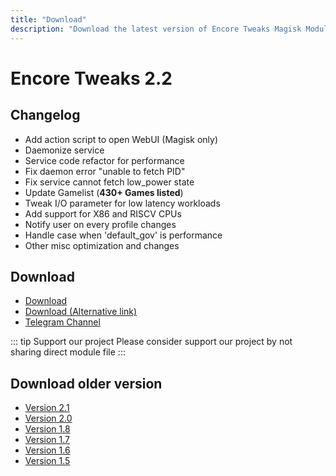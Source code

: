 ```yaml
---
title: "Download"
description: "Download the latest version of Encore Tweaks Magisk Module here"
---
```


# Encore Tweaks 2.2

## Changelog
- Add action script to open WebUI (Magisk only)
- Daemonize service
- Service code refactor for performance
- Fix daemon error "unable to fetch PID"
- Fix service cannot fetch low_power state
- Update Gamelist (**430+ Games listed**)
- Tweak I/O parameter for low latency workloads
- Add support for X86 and RISCV CPUs
- Notify user on every profile changes
- Handle case when 'default_gov' is performance
- Other misc optimization and changes

## Download
- [Download](https://shrinkme.ink/FpUg0)
- [Download (Alternative link)](https://sfl.gl/8D0r)
- [Telegram Channel](https://rem01schannel.t.me)

::: tip Support our project
Please consider support our project by not sharing direct module file
:::

## Download older version
- [Version 2.1](/download/version/2.1)
- [Version 2.0](/download/version/2.0)
- [Version 1.8](/download/version/1.8)
- [Version 1.7](/download/version/1.7)
- [Version 1.6](/download/version/1.6)
- [Version 1.5](/download/version/1.5)
